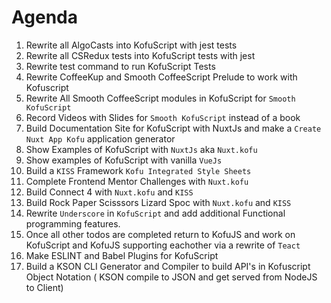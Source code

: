 # Agenda

1. Rewrite all AlgoCasts into KofuScript with jest tests
1. Rewrite all CSRedux tests into KofuScript tests with jest
1. Rewrite test command to run KofuScript Tests
1. Rewrite CoffeeKup and Smooth CoffeeScript Prelude to work with Kofuscript
1. Rewrite All Smooth CoffeeScript modules in KofuScript for `Smooth KofuScript`
1. Record Videos with Slides for `Smooth KofuScript` instead of a book
1. Build Documentation Site for KofuScript with NuxtJs and make a `Create Nuxt App Kofu` application generator
1. Show Examples of KofuScript  with `NuxtJs` aka `Nuxt.kofu`
1. Show examples of KofuScript with vanilla `VueJs`
1. Build a `KISS` Framework `Kofu Integrated Style Sheets`
1. Complete Frontend Mentor Challenges with `Nuxt.kofu`
1. Build Connect 4 with `Nuxt.kofu` and `KISS`
1. Build Rock Paper Scisssors Lizard Spoc with `Nuxt.kofu` and `KISS`
1. Rewrite `Underscore` in `KofuScript` and add additional Functional programming features.
1. Once all other todos are completed return to KofuJS and work on KofuScript and KofuJS supporting eachother via a rewrite of `Teact`
1. Make ESLINT and Babel Plugins for KofuScript
1. Build a KSON CLI Generator and Compiler to build API's in Kofuscript Object Notation ( KSON compile to JSON and get served from NodeJS to Client)
